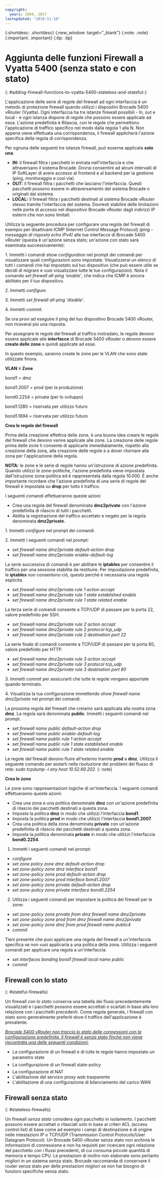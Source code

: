 ```yaml
---
copyright:
  years: 1994, 2017
lastupdated: "2018-11-10"
---
```


{:shortdesc: .shortdesc}
{:new_window: target="_blank"}
{:note: .note}
{:important: .important}
{:tip: .tip}

# Aggiunta delle funzioni Firewall a Vyatta 5400 (senza stato e con stato)
{: #adding-firewall-functions-to-vyatta-5400-stateless-and-stateful-}

L'applicazione delle serie di regole del firewall ad ogni interfaccia è un metodo di protezione firewall quando utilizzi i dispositivi Brocade 5400 vRouter (Vyatta). Ogni interfaccia ha tre istanze firewall possibili - In, out e local - e ogni istanza dispone di regole che possono essere applicate ad essa. L'azione predefinita è Rilascia, con le regole che permettono l'applicazione di traffico specifico nel modo dalla regola 1 alla N. Non appena viene effettuata una corrispondenza, il firewall applicherà l'azione specifica della regola di corrispondenza.

Per ognuna delle seguenti tre istanze firewall, può esserne applicata **solo una**.

* **IN:** il firewall filtra i pacchetti in entrata nell'interfaccia e che attraversano il sistema Brocade. Dovrai consentire ad alcuni intervalli di IP SoftLayer di avere accesso al frontend e al backend per la gestione (ping, monitoraggio e così via).
* **OUT:** il firewall filtra i pacchetti che lasciano l'interfaccia. Questi pacchetti possono essere in attraversamento del sistema Brocade o originati dal sistema.
* **LOCAL:** il firewall filtra i pacchetti destinati al sistema Brocade vRouter stesso tramite l'interfaccia del sistema. Dovresti stabilire delle limitazioni nelle porte di accesso nel dispositivo Brocade vRouter dagli indirizzi IP esterni che non sono limitati.

Utilizza la seguente procedura per configurare una regola del firewall di esempio per disattivare ICMP (Internet Control Message Protocol) *(ping - messaggio di risposta echo IPv4)* alle tue interfacce di Brocade 5400 vRouter (questa è un'azione senza stato; un'azione con stato sarà esaminata successivamente):

1\. Immetti i comandi *show configuration* nel prompt dei comandi per visualizzare quali configurazioni sono impostate. Visualizzerai un elenco di tutti i comandi che hai impostato sul tuo dispositivo (che può essere utile se decidi di migrare e vuoi visualizzare tutte le tue configurazioni). Nota il comando *set firewall all-ping 'enable'*, che indica che ICMP è ancora abilitato per il tuo dispositivo.

2\. Immetti *configure*.

3\. Immetti *set firewall all-ping 'disable'*.

4\. Immetti *commit*.

Se ora provi ad eseguire il ping del tuo dispositivo Brocade 5400 vRouter, non riceverai più una risposta.

Per assegnare le regole del firewall al traffico instradato, le regole devono essere applicate alle **interfacce** di Brocade 5400 vRouter o devono essere **create delle zone** e quindi applicate ad esse.

In questo esempio, saranno create le zone per le VLAN che sono state utilizzate finora.

**VLAN = Zone**

bond1 = dmz

bond1.2007 = prod (per la produzione)

bond0.2254 = privata (per lo sviluppo)

bond1.1280 = riservata per utilizzo futuro

bond1.1894 = riservata per utilizzo futuro

**Crea le regole del firewall**

Prima della creazione effettiva delle zone, è una buona idea creare le regole del firewall che devono venire applicate alle zone. La creazione delle regole prima delle zone ti consente di applicarle immediatamente, rispetto alla creazione della zona, alla creazione delle regole e a dover ritornare alla zona per l'applicazione della regola.

**NOTA:** le zone e le serie di regole hanno un'istruzione di azione predefinita. Quando utilizzi le zone-politiche, l'azione predefinita viene impostata dall'istruzione zona-politica ed è rappresentata dalla regola 10.000. È anche importante ricordare che l'azione predefinita di una serie di regole del firewall è impostata su **drop** per tutto il traffico.

I seguenti comandi effettueranno queste azioni:

* Crea una regola del firewall denominata **dmz2private** con l'azione predefinita di rilascio di tutti i pacchetti.
* Abilita la registrazione del traffico accettato e negato per la regola denominata **dmz2private**.


1\. Immetti *configure* nel prompt dei comandi.

2\. Immetti i seguenti comandi nel prompt:

  * *set firewall name dmz2private default-action drop*
  * *set firewall name dmz2private enable-default-log*

La serie successiva di comandi è per abilitare le **iptables** per consentire il traffico per una sessione stabilita da restituire. Per impostazione predefinita, le **iptables** non consentono ciò, questo perché è necessaria una regola esplicita.

  * *set firewall name dmz2private rule 1 action accept*
  * *set firewall name dmz2private rule 1 state established enable*
  * *set firewall name dmz2private rule 1 state related enable*

La terza serie di comandi consente a TCP/UDP di passare per la porta 22, valore predefinito per SSH.

  * *set firewall name dmz2private rule 2 action accept*
  * *set firewall name dmz2private rule 2 protocol tcp_udp*
  * *set firewall name dmz2private rule 2 destination port 22*

La serie finale di comandi consente a TCP/UDP di passare per la porta 80, valore predefinito per HTTP.

  * *set firewall name dmz2private rule 3 action accept*
  * *set firewall name dmz2private rule 3 protocol tcp_udp*
  * *set firewall name dmz2private rule 3 destination port 80*

3\. Immetti *commit* per assicurarti che tutte le regole vengano apportate quando terminato.

4\. Visualizza la tua configurazione immettendo *show firewall name dmz2private* nel prompt dei comandi.

La prossima regola del firewall che creiamo sarà applicata alla nostra zona **dmz**. La regola sarà denominata **public**. Immetti i seguenti comandi nel prompt.

  * *set firewall name public default-action drop*
  * *set firewall name public enable-default-log*
  * *set firewall name public rule 1 action accept*
  * *set firewall name public rule 1 state established enable*
  * *set firewall name public rule 1 state related enable*

Le regole del firewall devono fluire all'esterno tramite **prod** a **dmz**. Utilizza il seguente comando per aiutarti nella risoluzione dei problemi del flusso di rete: *sudo tcpdump -i any host 10.52.69.202*.
{: note}

**Crea le zone**

Le zone sono rappresentazioni logiche di un'interfaccia. I seguenti comandi effettueranno queste azioni:

* Crea una zona e una politica denominate **dmz** con un'azione predefinita di rilascio dei pacchetti destinati a questa zona.
* Imposta la politica **dmz** in modo che utilizzi l'interfaccia **bond1**.
* Imposta la politica **prod** in modo che utilizzi l'interfaccia **bond1.2007**.
* Crea una politica della zona denominata **private** con un'azione predefinita di rilascio dei pacchetti destinati a questa zona.
* Imposta la politica denominata **private** in modo che utilizzi l'interfaccia **bond0.2254**.

1. Immetti i seguenti comandi nel prompt:

  * *configure*
  * *set zone policy zone dmz default-action drop*
  * *set zone-policy zone dmz interface bond1*
  * *set zone-policy zone prod default-action drop*
  * *set zone-policy zone prod interface bond1.2007*
  * *set zone-policy zone private default-action drop*
  * *set zone-policy zone private interface bond0.2254*

  2. Utilizza i seguenti comandi per impostare la politica del firewall per le zone:

  * *set zone-policy zone private from dmz firewall name dmz2private*
  * *set zone-policy zone prod from dmz firewall name dmz2private*
  * *set zone-policy zone dmz from prod firewall name public4*
  * *commit*

Tieni presente che puoi applicare una regola del firewall a un'interfaccia specifica se non vuoi applicarla a una politica della zona. Utilizza i seguenti comandi per applicare una regola a un'interfaccia.

* *set interfaces bonding bond1 firewall local name public*
* *commit*

## Firewall con lo stato
{: #stateful-firewalls}

Un firewall *con lo stato* conserva una tabella dei flussi precedentemente visualizzati e i pacchetti possono essere accettati o scartati in base alla loro relazione con i pacchetti precedenti. Come regola generale, i firewall con stato sono generalmente preferiti dove il traffico dell'applicazione è prevalente.

<span style="text-decoration: underline">*Brocade 5400 vRouter non traccia lo stato delle connessioni con la configurazione predefinita. Il firewall è senza stato finché non viene riscontrata una delle seguenti condizioni:*</span>

* La configurazione di un firewall e di tutte le regole hanno impostato un parametro state
* La configurazione di un firewall state-policy
* La configurazione di NAT
* L'abilitazione del servizio proxy web trasparente
* L'abilitazione di una configurazione di bilanciamento del carico WAN

## Firewall senza stato
{: #stateless-firewalls}

Un firewall *senza stato* considera ogni pacchetto in isolamento. I pacchetti possono essere accettati o rilasciati solo in base ai criteri ACL (access control list) di base come ad esempio i campi di destinazione e di origine nelle intestazioni IP o TCP/UDP (Transmission Control Protocols/User Datagram Protocol). Un Brocade 5400 vRouter senza stato non archivia le informazioni di connessione e non ha requisiti per ricercare ogni relazione del pacchetto con i flussi precedenti, di cui consuma piccole quantità di memoria e tempo CPU. Le prestazioni di inoltro non elaborate sono pertanto migliori in un sistema senza stato. Brocade raccomanda di conservare il router senza stato per delle prestazioni migliori se non hai bisogno di funzioni specifiche senza stato.
